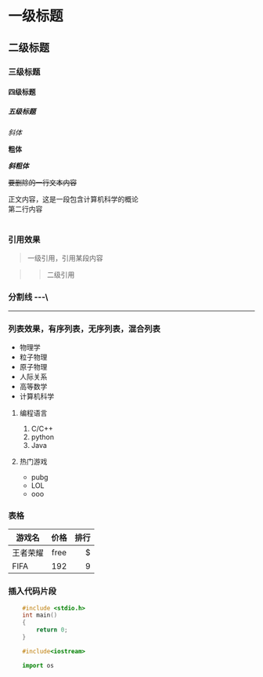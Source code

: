 # 一级标题

## 二级标题

### 三级标题

#### 四级标题

##### 五级标题

*斜体*

**粗体**

***斜粗体***

~~要删除的一行文本内容~~

正文内容，这是一段包含计算机科学的概论<br>
第二行内容<br><br>
### 引用效果
> 一级引用，引用某段内容

>> 二级引用

### 分割线 -\-\-\

---



### 列表效果，有序列表，无序列表，混合列表

* 物理学
 * 粒子物理
 * 原子物理
* 人际关系
* 高等数学
* 计算机科学

1. 编程语言
   1. C/C++
   2. python
   3. Java
 
1. 热门游戏
   * pubg
   * LOL
   * ooo

### 表格

游戏名|价格|排行
--|:--:|--:
王者荣耀|free|$
FIFA|192|9

### 插入代码片段

```c
	#include <stdio.h>
	int main()
	{
		return 0;
	}
```

```cpp
	#include<iostream>
```

```python
	import os
```


